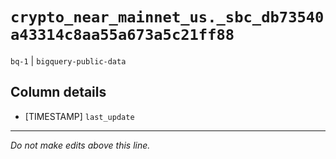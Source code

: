 # `crypto_near_mainnet_us._sbc_db73540a43314c8aa55a673a5c21ff88`
`bq-1` | `bigquery-public-data`

## Column details
* [TIMESTAMP] `last_update`

-------------------------------------------------------------------------------
*Do not make edits above this line.*
